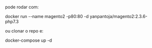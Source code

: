 pode rodar com:

docker run --name magento2 -p80:80 -d yanpantoja/magento2:2.3.6-php7.3


ou clonar o repo e:

docker-compose up -d

